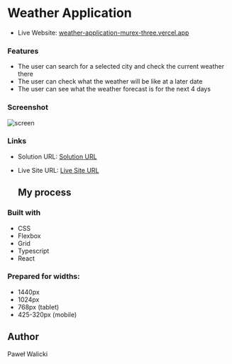 #  Weather Application

- Live Website: [weather-application-murex-three.vercel.app](https://weather-application-murex-three.vercel.app/)

### Features
- The user can search for a selected city and check the current weather there
- The user can check what the weather will be like at a later date
- The user can see what the weather forecast is for the next 4 days

### Screenshot

![screen](https://foteczkowo.pl/ib/8FMPYmvheuE5CR1_1722258844.jpg)

### Links

- Solution URL: [Solution URL](https://github.com/PawelWalicki/weather-application/tree/develop)
- Live Site URL: [Live Site URL](https://weather-application-murex-three.vercel.app/)

  ## My process

### Built with

- CSS 
- Flexbox
- Grid
- Typescript
- React 

### Prepared for widths:

- 1440px
- 1024px
- 768px (tablet)
- 425-320px (mobile)

## Author

Paweł Walicki
